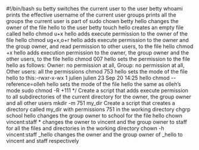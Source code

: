 #!/bin/bash
su betty switches the current user to the user betty
whoami prints the effective username of the current user
groups prints all the groups the current user is part of
sudo chown betty hello changes the owner of the file hello to the user betty
touch hello creates an empty file called hello
chmod u+x hello adds execute permission to the owner of the file hello
chmod ug+x,o+r hello adds execute permission to the owner and the group owner, and read permission to other users, to the file hello
chmod +x hello adds execution permission to the owner, the group owner and the other users, to the file hello
chmod 007 hello sets the permission to the file hello as follows: Owner: no permission at all, Group: no permission at all, Other users: all the permissions
chmod 753 hello  sets the mode of the file hello to this:-rwxr-x-wx 1 julien julien 23 Sep 20 14:25 hello
chmod --reference=olleh hello sets the mode of the file hello the same as olleh’s mode
sudo chmod -R +111 */ Create a script that adds execute permission to all subdirectories of the current directory for the owner, the group owner and all other users
mkdir -m 751 my_dir Create a script that creates a directory called my_dir with permissions 751 in the working directory
chgrp school hello changes the group owner to school for the file hello
chown vincent:staff * changes the owner to vincent and the group owner to staff for all the files and directories in the working directory
chown -h vincent:staff _hello  changes the owner and the group owner of _hello to vincent and staff respectively
